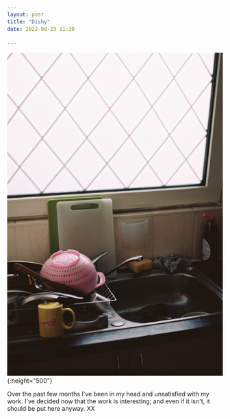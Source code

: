 ```yaml
---
layout: post
title: "Dishy"
date: 2022-08-23 11:30

---
```

![dishy](/images/fragments/dishy.jpg){:height="500"}

Over the past few months I've been in my head and unsatisfied with my work.
I've decided now that the work is interesting; and even if it isn't, it should be put here anyway. XX
